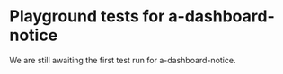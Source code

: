 # Playground tests for a-dashboard-notice
We are still awaiting the first test run for a-dashboard-notice.
